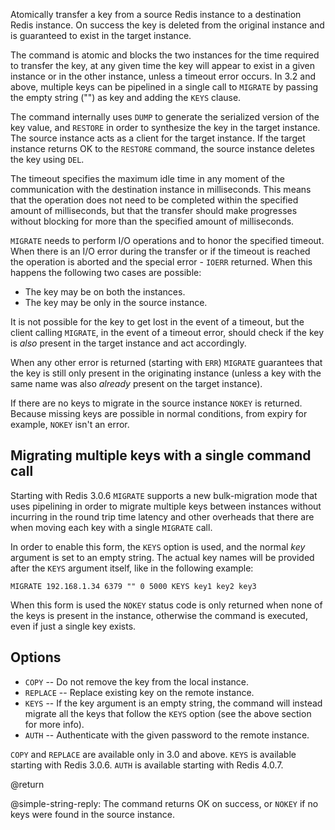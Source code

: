 Atomically transfer a key from a source Redis instance to a destination Redis
instance. On success the key is deleted from the original instance and is
guaranteed to exist in the target instance.

The command is atomic and blocks the two instances for the time required to
transfer the key, at any given time the key will appear to exist in a given
instance or in the other instance, unless a timeout error occurs. In 3.2 and
above, multiple keys can be pipelined in a single call to `MIGRATE` by passing
the empty string ("") as key and adding the `KEYS` clause.

The command internally uses `DUMP` to generate the serialized version of the key
value, and `RESTORE` in order to synthesize the key in the target instance. The
source instance acts as a client for the target instance. If the target instance
returns OK to the `RESTORE` command, the source instance deletes the key using
`DEL`.

The timeout specifies the maximum idle time in any moment of the communication
with the destination instance in milliseconds. This means that the operation
does not need to be completed within the specified amount of milliseconds, but
that the transfer should make progresses without blocking for more than the
specified amount of milliseconds.

`MIGRATE` needs to perform I/O operations and to honor the specified timeout.
When there is an I/O error during the transfer or if the timeout is reached the
operation is aborted and the special error - `IOERR` returned. When this happens
the following two cases are possible:

- The key may be on both the instances.
- The key may be only in the source instance.

It is not possible for the key to get lost in the event of a timeout, but the
client calling `MIGRATE`, in the event of a timeout error, should check if the
key is _also_ present in the target instance and act accordingly.

When any other error is returned (starting with `ERR`) `MIGRATE` guarantees that
the key is still only present in the originating instance (unless a key with the
same name was also _already_ present on the target instance).

If there are no keys to migrate in the source instance `NOKEY` is returned.
Because missing keys are possible in normal conditions, from expiry for example,
`NOKEY` isn't an error.

## Migrating multiple keys with a single command call

Starting with Redis 3.0.6 `MIGRATE` supports a new bulk-migration mode that uses
pipelining in order to migrate multiple keys between instances without incurring
in the round trip time latency and other overheads that there are when moving
each key with a single `MIGRATE` call.

In order to enable this form, the `KEYS` option is used, and the normal _key_
argument is set to an empty string. The actual key names will be provided after
the `KEYS` argument itself, like in the following example:

    MIGRATE 192.168.1.34 6379 "" 0 5000 KEYS key1 key2 key3

When this form is used the `NOKEY` status code is only returned when none of the
keys is present in the instance, otherwise the command is executed, even if just
a single key exists.

## Options

- `COPY` -- Do not remove the key from the local instance.
- `REPLACE` -- Replace existing key on the remote instance.
- `KEYS` -- If the key argument is an empty string, the command will instead
  migrate all the keys that follow the `KEYS` option (see the above section for
  more info).
- `AUTH` -- Authenticate with the given password to the remote instance.

`COPY` and `REPLACE` are available only in 3.0 and above. `KEYS` is available
starting with Redis 3.0.6. `AUTH` is available starting with Redis 4.0.7.

@return

@simple-string-reply: The command returns OK on success, or `NOKEY` if no keys
were found in the source instance.
